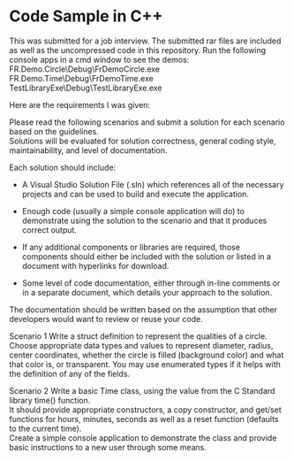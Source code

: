 ﻿# Code Sample in C++

This was submitted for a job interview.
The submitted rar files are included as well as the uncompressed code in this repository.
Run the following console apps in a cmd window to see the demos:
FR.Demo.Circle\Debug\FrDemoCircle.exe
FR.Demo.Time\Debug\FrDemoTime.exe
TestLibraryExe\Debug\TestLibraryExe.exe

Here are the requirements I was given:


Please read the following scenarios and submit a solution for each scenario based on the guidelines.  
Solutions will be evaluated for 
	solution correctness, 
	general coding style, 
	maintainability, 
	and level of documentation.  

Each solution should include:

- A Visual Studio Solution File (.sln) which references all of the necessary projects and can be used to build and execute the application.

- Enough code (usually a simple console application will do) to demonstrate using the solution to the scenario and that it produces correct output.

- If any additional components or libraries are required, those components should either be included with the solution or listed in a document with hyperlinks for download.

- Some level of code documentation, either through in-line comments or in a separate document, which details your approach to the solution.  
		
The documentation should be written based on the assumption that other developers would want to review or reuse your code.


Scenario 1
Write a struct definition to represent the qualities of a circle.  
Choose appropriate data types and values to represent diameter, radius, center coordinates, whether the circle is filled (background color) and what that color is, or transparent. 
You may use enumerated types if it helps with the definition of any of the fields.


Scenario 2
Write a basic Time class, using the value from the C Standard library time() function.  
It should provide appropriate constructors, a copy constructor, and get/set functions for hours, minutes, seconds as well as a reset function (defaults to the current time).  
Create a simple console application to demonstrate the class and provide basic instructions to a new user through some means.

